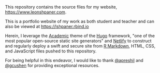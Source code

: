 This repository contains the source files for my website, https://www.leonshpaner.com.

This is a portfolio website of my work as both student and teacher and can also be viewed at https://lshpaner.rbind.io

Herein, I leverage the [Academic](https://sourcethemes.com/academic/) theme of the [Hugo](https://gohugo.io/) framework, "one of the most popular open-source static site generators" and [Netlify](https://www.netlify.com/) to construct and regularly deploy a swift and secure site from [R Markdown](https://rmarkdown.rstudio.com/), HTML, CSS, and JavaScript files pushed to this repository. 

For being helpful in this endeavor, I would like to thank [@apreshil](https://github.com/apreshill) and [@gcushen](https://github.com/gcushen) for providing exceptional resources.

